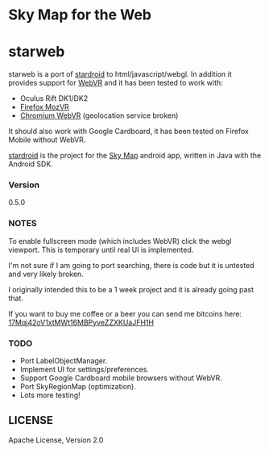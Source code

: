 Sky Map for the Web
===

# starweb

starweb is a port of [stardroid] to html/javascript/webgl. In addition it provides support for [WebVR] and it has been tested to work with:

  - Oculus Rift DK1/DK2
  - [Firefox MozVR]
  - [Chromium WebVR] (geolocation service broken)

It should also work with Google Cardboard, it has been tested on Firefox Mobile without WebVR.

[stardroid] is the project for the [Sky Map] android app, written in Java with the Android SDK.

### Version
0.5.0

### NOTES

To enable fullscreen mode (which includes WebVR) click the webgl viewport. This is temporary until real UI is implemented.

I'm not sure if I am going to port searching, there is code but it is untested and very likely broken.

I originally intended this to be a 1 week project and it is already going past that.

If you want to buy me coffee or a beer you can send me bitcoins here:
[17Mqj42oV1xtMWt16MBPyveZZXKUaJFH1H]

### TODO

 - Port LabelObjectManager.
 - Implement UI for settings/preferences.
 - Support Google Cardboard mobile browsers without WebVR.
 - Port SkyRegionMap (optimization).
 - Lots more testing!

LICENSE
----

Apache License, Version 2.0


[WebVR]:http://webvr.info/
[stardroid]:https://github.com/sky-map-team/stardroid
[Sky Map]:https://play.google.com/store/apps/details?id=com.google.android.stardroid&hl=en
[Firefox MozVR]:http://mozvr.com/downloads/
[Chromium WebVR]:https://drive.google.com/folderview?id=0BzudLt22BqGRbW9WTHMtOWMzNjQ&usp=sharing#list
[17Mqj42oV1xtMWt16MBPyveZZXKUaJFH1H]:https://blockchain.info/address/17Mqj42oV1xtMWt16MBPyveZZXKUaJFH1H
